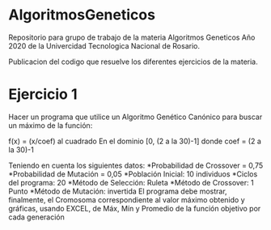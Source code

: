 # AlgoritmosGeneticos
Repositorio para grupo de trabajo de la materia Algoritmos Geneticos Año 2020 de la Univercidad Tecnologica Nacional de Rosario.

Publicacion del codigo que resuelve los diferentes ejercicios de la materia.

# Ejercicio 1 
Hacer un programa que utilice un Algoritmo Genético Canónico para buscar un máximo de la función:

f(x) = (x/coef) al cuadrado
En el dominio [0, (2 a la 30)-1]
donde coef = (2 a la 30)-1

Teniendo en cuenta los siguientes datos:
*Probabilidad de Crossover = 0,75
*Probabilidad de Mutación = 0,05
*Población Inicial: 10 individuos 
*Ciclos del programa: 20
*Método de Selección: Ruleta
*Método de Crossover: 1 Punto
*Método de Mutación: invertida
El programa debe mostrar, finalmente, el Cromosoma correspondiente al valor máximo obtenido
y gráficas, usando EXCEL, de Máx, Mín y Promedio de la función objetivo por cada generación

